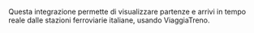 Questa integrazione permette di visualizzare partenze e arrivi in tempo reale dalle stazioni ferroviarie italiane, usando ViaggiaTreno.